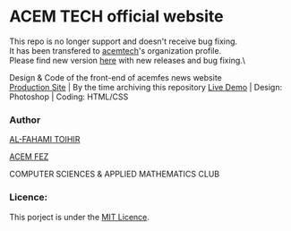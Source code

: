 # ACEM TECH official website

This repo is no longer support and doesn't receive bug fixing.\
It has been transfered to [acemtech](https://github.com/acemtech/acemtech)'s organization profile.\
Please find new version [here](https://github.com/acemtech/acemtech) with new releases and bug fixing.\


Design & Code of the front-end of acemfes news website\
[Production Site](https://acemtech.org/) | By the time archiving this repository 
[Live Demo](https://alfahami.github.io/news-acemfes/) | Design: Photoshop | Coding: HTML/CSS 



### Author
 [AL-FAHAMI TOIHIR](https://alfahami.github.io/ "Resume")
 
 [ACEM FEZ](http://www.acemfes.com "Coming Soon")
 
 COMPUTER SCIENCES & APPLIED MATHEMATICS CLUB
 
 ### Licence: 
 This porject is under the [MIT Licence](https://opensource.org/licenses/MIT).


